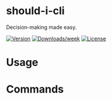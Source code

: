 should-i-cli
============

Decision-making made easy.

[![Version](https://img.shields.io/npm/v/should-i-cli.svg)](https://npmjs.org/package/should-i-cli)
[![Downloads/week](https://img.shields.io/npm/dw/should-i-cli.svg)](https://npmjs.org/package/should-i-cli)
[![License](https://img.shields.io/npm/l/should-i-cli.svg)](https://github.com/cedricium/should-i-cli/blob/master/package.json)

<!-- toc -->
# Usage
<!-- usage -->
# Commands
<!-- commands -->
